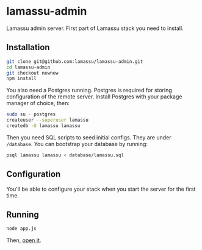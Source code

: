 # lamassu-admin

Lamassu admin server. First part of Lamassu stack you need to install.

## Installation

```sh
git clone git@github.com:lamassu/lamassu-admin.git
cd lamassu-admin
git checkout newnew
npm install
```

You also need a Postgres running. Postgres is required for storing configuration
of the remote server. Install Postgres with your package manager of choice, then:

```sh
sudo su - postgres
createuser --superuser lamassu
createdb -U lamassu lamassu
```

Then you need SQL scripts to seed initial configs. They are under `/database`.
You can bootstrap your database by running:

```sh
psql lamassu lamassu < database/lamassu.sql
```

## Configuration
You'll be able to configure your stack when you start the server for the first
time.

## Running

```sh
node app.js
```

Then, [open it](http://localhost:8080).
